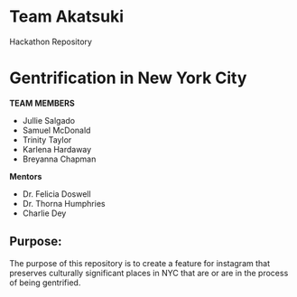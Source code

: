 # Team Akatsuki 
Hackathon Repository 
# Gentrification in New York City

**TEAM MEMBERS**
* Jullie Salgado
* Samuel McDonald 
* Trinity Taylor 
* Karlena Hardaway
* Breyanna Chapman

**Mentors** 
* Dr. Felicia Doswell
* Dr. Thorna Humphries 
* Charlie Dey
## Purpose: 

The purpose of this repository is to create a feature for instagram that preserves culturally significant places in NYC that are or are in the process of being gentrified. 



